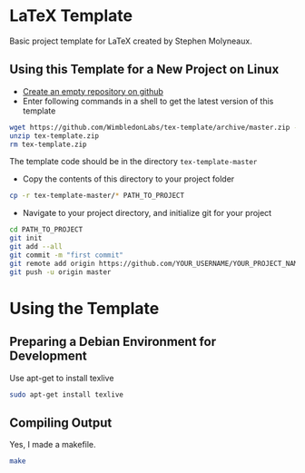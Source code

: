 # LaTeX Template
Basic project template for LaTeX created by Stephen Molyneaux.

## Using this Template for a New Project on Linux
- [Create an empty repository on github](https://github.com/new)
- Enter following commands in a shell to get the latest version of this template
```bash
wget https://github.com/WimbledonLabs/tex-template/archive/master.zip -O tex-template.zip
unzip tex-template.zip
rm tex-template.zip
```
The template code should be in the directory `tex-template-master`

- Copy the contents of this directory to your project folder
```bash
cp -r tex-template-master/* PATH_TO_PROJECT
```

- Navigate to your project directory, and initialize git for your project
```bash
cd PATH_TO_PROJECT
git init
git add --all
git commit -m "first commit"
git remote add origin https://github.com/YOUR_USERNAME/YOUR_PROJECT_NAME.git
git push -u origin master
```

# Using the Template

## Preparing a Debian Environment for Development
Use apt-get to install texlive
```bash
sudo apt-get install texlive
```

## Compiling Output
Yes, I made a makefile.
```bash
make
```

